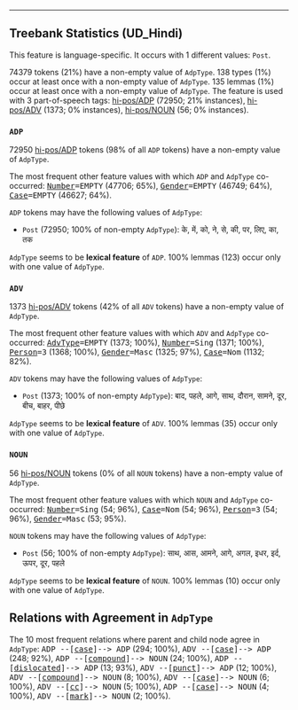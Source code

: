 

--------------------------------------------------------------------------------

## Treebank Statistics (UD_Hindi)

This feature is language-specific.
It occurs with 1 different values: `Post`.

74379 tokens (21%) have a non-empty value of `AdpType`.
138 types (1%) occur at least once with a non-empty value of `AdpType`.
135 lemmas (1%) occur at least once with a non-empty value of `AdpType`.
The feature is used with 3 part-of-speech tags: [hi-pos/ADP]() (72950; 21% instances), [hi-pos/ADV]() (1373; 0% instances), [hi-pos/NOUN]() (56; 0% instances).

### `ADP`

72950 [hi-pos/ADP]() tokens (98% of all `ADP` tokens) have a non-empty value of `AdpType`.

The most frequent other feature values with which `ADP` and `AdpType` co-occurred: <tt><a href="Number.html">Number</a>=EMPTY</tt> (47706; 65%), <tt><a href="Gender.html">Gender</a>=EMPTY</tt> (46749; 64%), <tt><a href="Case.html">Case</a>=EMPTY</tt> (46627; 64%).

`ADP` tokens may have the following values of `AdpType`:

* `Post` (72950; 100% of non-empty `AdpType`): के, में, को, ने, से, की, पर, लिए, का, तक

`AdpType` seems to be **lexical feature** of `ADP`. 100% lemmas (123) occur only with one value of `AdpType`.

### `ADV`

1373 [hi-pos/ADV]() tokens (42% of all `ADV` tokens) have a non-empty value of `AdpType`.

The most frequent other feature values with which `ADV` and `AdpType` co-occurred: <tt><a href="AdvType.html">AdvType</a>=EMPTY</tt> (1373; 100%), <tt><a href="Number.html">Number</a>=Sing</tt> (1371; 100%), <tt><a href="Person.html">Person</a>=3</tt> (1368; 100%), <tt><a href="Gender.html">Gender</a>=Masc</tt> (1325; 97%), <tt><a href="Case.html">Case</a>=Nom</tt> (1132; 82%).

`ADV` tokens may have the following values of `AdpType`:

* `Post` (1373; 100% of non-empty `AdpType`): बाद, पहले, आगे, साथ, दौरान, सामने, दूर, बीच, बाहर, पीछे

`AdpType` seems to be **lexical feature** of `ADV`. 100% lemmas (35) occur only with one value of `AdpType`.

### `NOUN`

56 [hi-pos/NOUN]() tokens (0% of all `NOUN` tokens) have a non-empty value of `AdpType`.

The most frequent other feature values with which `NOUN` and `AdpType` co-occurred: <tt><a href="Number.html">Number</a>=Sing</tt> (54; 96%), <tt><a href="Case.html">Case</a>=Nom</tt> (54; 96%), <tt><a href="Person.html">Person</a>=3</tt> (54; 96%), <tt><a href="Gender.html">Gender</a>=Masc</tt> (53; 95%).

`NOUN` tokens may have the following values of `AdpType`:

* `Post` (56; 100% of non-empty `AdpType`): साथ, आस, आमने, आगे, अगल, इधर, इर्द, ऊपर, दूर, पहले

`AdpType` seems to be **lexical feature** of `NOUN`. 100% lemmas (10) occur only with one value of `AdpType`.

## Relations with Agreement in `AdpType`

The 10 most frequent relations where parent and child node agree in `AdpType`:
<tt>ADP --[<a href="../dep/case.html">case</a>]--> ADP</tt> (294; 100%),
<tt>ADV --[<a href="../dep/case.html">case</a>]--> ADP</tt> (248; 92%),
<tt>ADP --[<a href="../dep/compound.html">compound</a>]--> NOUN</tt> (24; 100%),
<tt>ADP --[<a href="../dep/dislocated.html">dislocated</a>]--> ADP</tt> (13; 93%),
<tt>ADV --[<a href="../dep/punct.html">punct</a>]--> ADP</tt> (12; 100%),
<tt>ADV --[<a href="../dep/compound.html">compound</a>]--> NOUN</tt> (8; 100%),
<tt>ADV --[<a href="../dep/case.html">case</a>]--> NOUN</tt> (6; 100%),
<tt>ADV --[<a href="../dep/cc.html">cc</a>]--> NOUN</tt> (5; 100%),
<tt>ADP --[<a href="../dep/case.html">case</a>]--> NOUN</tt> (4; 100%),
<tt>ADV --[<a href="../dep/mark.html">mark</a>]--> NOUN</tt> (2; 100%).


